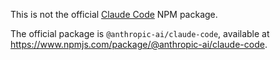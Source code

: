 This is not the official [Claude Code](https://claude.ai/code) NPM package.

The official package is `@anthropic-ai/claude-code`, available at https://www.npmjs.com/package/@anthropic-ai/claude-code.

